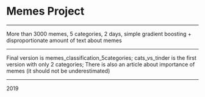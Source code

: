 # Memes Project
_____________________
More than 3000 memes, 5 categories, 2 days, simple gradient boosting + disproportionate amount of text about memes
_____________________
Final version is memes_classification_5categories;
cats_vs_tinder is the first version with only 2 categories;
There is also an article about importance of memes (it should not be underestimated)
_____________________
2019
